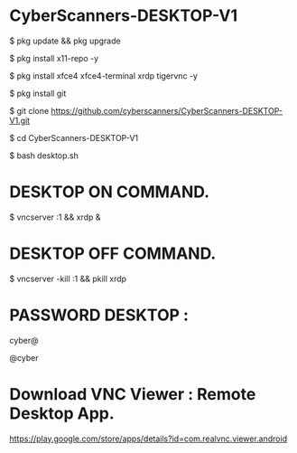 # CyberScanners-DESKTOP-V1

$ pkg update && pkg upgrade

$ pkg install x11-repo -y

$ pkg install xfce4 xfce4-terminal xrdp tigervnc -y

$ pkg install git

$ git clone https://github.com/cyberscanners/CyberScanners-DESKTOP-V1.git

$ cd CyberScanners-DESKTOP-V1

$ bash desktop.sh

# DESKTOP ON COMMAND.

$ vncserver :1 && xrdp &

# DESKTOP OFF COMMAND.

$ vncserver -kill :1 && pkill xrdp

# PASSWORD DESKTOP :

cyber@

@cyber

# Download VNC Viewer : Remote Desktop App.

https://play.google.com/store/apps/details?id=com.realvnc.viewer.android
